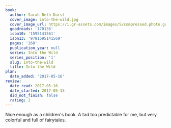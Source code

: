 ```yaml
---
book:
  author: Sarah Beth Durst
  cover_image: into-the-wild.jpg
  cover_image_url: https://i.gr-assets.com/images/S/compressed.photo.goodreads.com/books/1172374563l/170136._SY475_.jpg
  goodreads: '170136'
  isbn10: '1595141561'
  isbn13: '9781595141569'
  pages: '260'
  publication_year: null
  series: Into the Wild
  series_position: '1'
  slug: into-the-wild
  title: Into the Wild
plan:
  date_added: '2017-05-16'
review:
  date_read: 2017-05-16
  date_started: 2017-05-15
  did_not_finish: false
  rating: 2
---
```


Nice enough as a children's book. A tad too predictable for me, but very colorful and full of fairytales.
